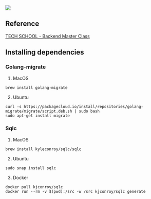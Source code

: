![](https://github.com/cqhung1412/simple_bank/actions/workflows/ci.yml/badge.svg)

## Reference
[TECH SCHOOL - Backend Master Class](https://dev.to/techschoolguru/backend-master-class-go-postgres-kubernetes-aws-3ol)

## Installing dependencies
### Golang-migrate
1. MacOS
```
brew install golang-migrate
```
2. Ubuntu
```
curl -s https://packagecloud.io/install/repositories/golang-migrate/migrate/script.deb.sh | sudo bash
sudo apt-get install migrate
```

### Sqlc
1. MacOS
```
brew install kyleconroy/sqlc/sqlc
```
2. Ubuntu
```
sudo snap install sqlc
```
3. Docker
```
docker pull kjconroy/sqlc
docker run --rm -v $(pwd):/src -w /src kjconroy/sqlc generate
```
